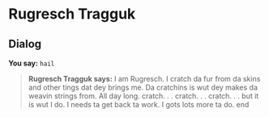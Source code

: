 # Rugresch Tragguk
## Dialog

**You say:** `hail`



>**Rugresch Tragguk says:** I am Rugresch.  I cratch da fur from da skins and other tings dat dey brings me.  Da cratchins is wut dey makes da weavin strings from.  All day long. cratch. . . cratch. . . cratch. . . but it is wut I do.  I needs ta get back ta work.  I gots lots more ta do.
end
